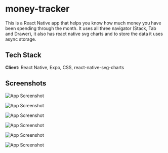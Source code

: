 
# money-tracker

This is a React Native app that helps you know how much money you have been spending through the month. It uses all three navigator (Stack, Tab and Drawer), it also has react native svg charts and to store the data it uses async storage.


## Tech Stack

**Client:** React Native, Expo, CSS, react-native-svg-charts


## Screenshots

![App Screenshot](https://raw.githubusercontent.com/genti91/money-tracker/main/images/home.png?token=GHSAT0AAAAAABWKGXPEO7S2BZXG2GKKEMSWY7HTOPQ)

![App Screenshot](https://raw.githubusercontent.com/genti91/money-tracker/main/images/home-add-spending.png?token=GHSAT0AAAAAABWKGXPFC6YQGURZ2VR25NQOY7HTQMQ)

![App Screenshot](https://raw.githubusercontent.com/genti91/money-tracker/main/images/home-view-today.png?token=GHSAT0AAAAAABWKGXPEG2TTHXVY4WXXC5HOY7HTRIA)

![App Screenshot](https://raw.githubusercontent.com/genti91/money-tracker/main/images/details-graph.png?token=GHSAT0AAAAAABWKGXPEDHZKMJN4D6WJRCO2Y7HTSYQ)

![App Screenshot](https://raw.githubusercontent.com/genti91/money-tracker/main/images/details.png?token=GHSAT0AAAAAABWKGXPE6YL3F5NWWCK5MTWOY7HTTGA)

![App Screenshot](https://raw.githubusercontent.com/genti91/money-tracker/main/images/drawer.png?token=GHSAT0AAAAAABWKGXPEWDR7S5DFW453BMV6Y7HTTQQ)
